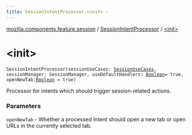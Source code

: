 ```yaml
---
title: SessionIntentProcessor.<init> - 
---
```


[mozilla.components.feature.session](../index.html) / [SessionIntentProcessor](index.html) / [&lt;init&gt;](./-init-.html)

# &lt;init&gt;

`SessionIntentProcessor(sessionUseCases: `[`SessionUseCases`](../-session-use-cases/index.html)`, sessionManager: SessionManager, useDefaultHandlers: `[`Boolean`](https://kotlinlang.org/api/latest/jvm/stdlib/kotlin/-boolean/index.html)` = true, openNewTab: `[`Boolean`](https://kotlinlang.org/api/latest/jvm/stdlib/kotlin/-boolean/index.html)` = true)`

Processor for intents which should trigger session-related actions.

### Parameters

`openNewTab` - Whether a processed Intent should open a new tab or open URLs in the currently
    selected tab.